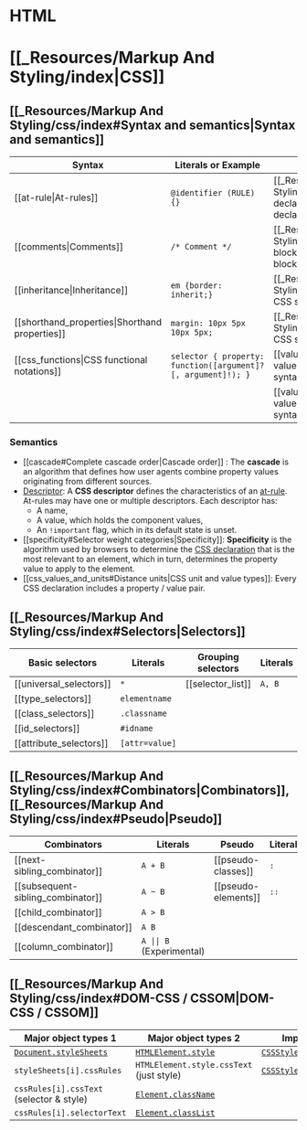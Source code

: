 # HTML

# [[_Resources/Markup And Styling/index|CSS]]
## [[_Resources/Markup And Styling/css/index#Syntax and semantics|Syntax and semantics]]
| Syntax | Literals or Example | Syntax | Literals |
| ---- | ---- | ---- | ---- |
| [[at-rule\|At-rules]] | `@identifier (RULE) {}` | [[_Resources/Markup And Styling/css/syntax#CSS declarations\|CSS syntax - declarations]] | `:` |
| [[comments\|Comments]] | `/* Comment */` | [[_Resources/Markup And Styling/css/syntax#CSS declaration blocks \| CSS syntax - declaration blocks]] | `{}` |
| [[inheritance\|Inheritance]] | `em {border: inherit;}` | [[_Resources/Markup And Styling/css/syntax#CSS rulesets \| CSS syntax - rules and ruleset]] | starts with `@` |
| [[shorthand_properties\|Shorthand properties]] | `margin: 10px 5px 10px 5px;` | [[_Resources/Markup And Styling/css/syntax#CSS statements \| CSS syntax - statements]] | ends with `;` |
| [[css_functions\|CSS functional notations]] | `selector { property: function([argument]? [, argument]!); }` | [[value_definition_syntax#Component value combinators\|Value definition syntax - combinators]] | ` `,`&&`,`\|\|`,`\|`,`[ ]`, |
|  |  | [[value_definition_syntax#Component value multipliers\|Value definition syntax - multipliers]] | ` `, `*`, `+`, `?`, `{A,B}` ,`#` , `!` |

### Semantics
- [[cascade#Complete cascade order|Cascade order]] : The **cascade** is an algorithm that defines how user agents combine property values originating from different sources.
- [Descriptor](https://developer.mozilla.org/en-US/docs/Glossary/CSS_Descriptor): A **CSS descriptor** defines the characteristics of an [at-rule](https://developer.mozilla.org/en-US/docs/Web/CSS/At-rule). At-rules may have one or multiple descriptors. Each descriptor has:
	- A name, 
	- A value, which holds the component values, 
	- An `!important` flag, which in its default state is unset.
- [[specificity#Selector weight categories|Specificity]]: **Specificity** is the algorithm used by browsers to determine the [CSS declaration](https://developer.mozilla.org/en-US/docs/Learn/CSS/First_steps/What_is_CSS#css_syntax) that is the most relevant to an element, which in turn, determines the property value to apply to the element.
- [[css_values_and_units#Distance units|CSS unit and value types]]: Every CSS declaration includes a property / value pair. 
## [[_Resources/Markup And Styling/css/index#Selectors|Selectors]]
| Basic selectors | Literals | Grouping selectors | Literals |
| ---- | ---- | ---- | ---- |
| [[universal_selectors]] | `*` | [[selector_list]] | `A, B` |
| [[type_selectors]] | `elementname` |  |  |
| [[class_selectors]] | `.classname` |  |  |
| [[id_selectors]] | `#idname` |  |  |
| [[attribute_selectors]] | `[attr=value]` |  |  |

## [[_Resources/Markup And Styling/css/index#Combinators|Combinators]], [[_Resources/Markup And Styling/css/index#Pseudo|Pseudo]]
| Combinators | Literals | Pseudo | Literals |
| ---- | ---- | ---- | ---- |
| [[next-sibling_combinator]] | `A + B` | [[pseudo-classes]] | `:` |
| [[subsequent-sibling_combinator]] | `A ~ B` | [[pseudo-elements]] | `::` |
| [[child_combinator]] | `A > B` |  |  |
| [[descendant_combinator]] | `A B` |  |  |
| [[column_combinator]] | `A \|\| B` (Experimental) |  |  |

## [[_Resources/Markup And Styling/css/index#DOM-CSS / CSSOM|DOM-CSS / CSSOM]]
| Major object types 1 | Major object types 2 | Important method |
| ---- | ---- | ---- |
| [`Document.styleSheets`](https://developer.mozilla.org/en-US/docs/Web/API/Document/styleSheets) | [`HTMLElement.style`](https://developer.mozilla.org/en-US/docs/Web/API/HTMLElement/style) | [`CSSStyleSheet.insertRule()`](https://developer.mozilla.org/en-US/docs/Web/API/CSSStyleSheet/insertRule) |
| `styleSheets[i].cssRules` | `HTMLElement.style.cssText` (just style) | [`CSSStyleSheet.deleteRule()`](https://developer.mozilla.org/en-US/docs/Web/API/CSSStyleSheet/deleteRule) |
| `cssRules[i].cssText` (selector & style) | [`Element.className`](https://developer.mozilla.org/en-US/docs/Web/API/Element/className) |  |
| `cssRules[i].selectorText` | [`Element.classList`](https://developer.mozilla.org/en-US/docs/Web/API/Element/classList) |  |
